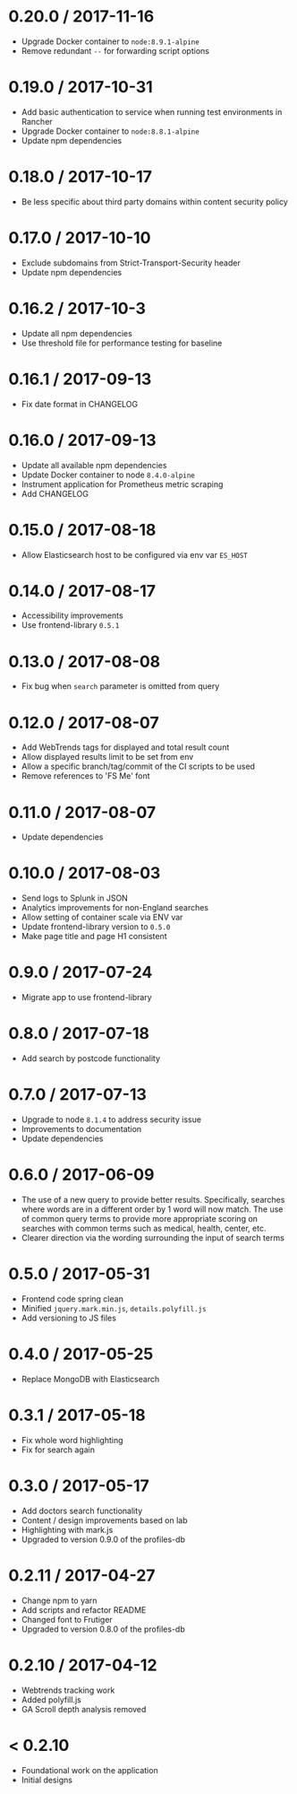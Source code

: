 0.20.0 / 2017-11-16
===================
- Upgrade Docker container to `node:8.9.1-alpine`
- Remove redundant `--` for forwarding script options

0.19.0 / 2017-10-31
===================
- Add basic authentication to service when running test environments in Rancher
- Upgrade Docker container to `node:8.8.1-alpine`
- Update npm dependencies

0.18.0 / 2017-10-17
===================
- Be less specific about third party domains within content security policy

0.17.0 / 2017-10-10
============
- Exclude subdomains from Strict-Transport-Security header
- Update npm dependencies

0.16.2 / 2017-10-3
===================
- Update all npm dependencies
- Use threshold file for performance testing for baseline

0.16.1 / 2017-09-13
===================
- Fix date format in CHANGELOG

0.16.0 / 2017-09-13
===================
- Update all available npm dependencies
- Update Docker container to node `8.4.0-alpine`
- Instrument application for Prometheus metric scraping
- Add CHANGELOG

0.15.0 / 2017-08-18
===================
- Allow Elasticsearch host to be configured via env var `ES_HOST`

0.14.0 / 2017-08-17
===================
- Accessibility improvements
- Use frontend-library `0.5.1`

0.13.0 / 2017-08-08
===================
- Fix bug when `search` parameter is omitted from query

0.12.0 / 2017-08-07
===================
- Add WebTrends tags for displayed and total result count
- Allow displayed results limit to be set from env
- Allow a specific branch/tag/commit of the CI scripts to be used
- Remove references to 'FS Me' font

0.11.0 / 2017-08-07
===================
- Update dependencies

0.10.0 / 2017-08-03
===================
- Send logs to Splunk in JSON
- Analytics improvements for non-England searches
- Allow setting of container scale via ENV var
- Update frontend-library version to `0.5.0`
- Make page title and page H1 consistent

0.9.0 / 2017-07-24
==================
- Migrate app to use frontend-library

0.8.0 / 2017-07-18
==================
- Add search by postcode functionality

0.7.0 / 2017-07-13
==================
- Upgrade to node `8.1.4` to address security issue
- Improvements to documentation
- Update dependencies

0.6.0 / 2017-06-09
==================
- The use of a new query to provide better results. Specifically, searches
  where words are in a different order by 1 word will now match. The use of
  common query terms to provide more appropriate scoring on searches with
  common terms such as medical, health, center, etc.
- Clearer direction via the wording surrounding the input of search terms

0.5.0 / 2017-05-31
==================
- Frontend code spring clean
- Minified `jquery.mark.min.js`, `details.polyfill.js`
- Add versioning to JS files

0.4.0 / 2017-05-25
==================
- Replace MongoDB with Elasticsearch

0.3.1 / 2017-05-18
==================
- Fix whole word highlighting
- Fix for search again

0.3.0 / 2017-05-17
==================
- Add doctors search functionality
- Content / design improvements based on lab
- Highlighting with mark.js
- Upgraded to version 0.9.0 of the profiles-db

0.2.11 / 2017-04-27
===================
- Change npm to yarn
- Add scripts and refactor README
- Changed font to Frutiger
- Upgraded to version 0.8.0 of the profiles-db

0.2.10 / 2017-04-12
===================
- Webtrends tracking work
- Added polyfill.js
- GA Scroll depth analysis removed

< 0.2.10
========
- Foundational work on the application
- Initial designs
